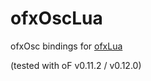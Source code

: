# ofxOscLua

ofxOsc bindings for [ofxLua](https://github.com/danomatika/ofxLua)

(tested with oF v0.11.2 / v0.12.0)
